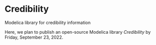 # Credibility
Modelica library for credibility information

Here, we plan to publish an open-source Modelica library *Credibility* by Friday, September 23, 2022. 
